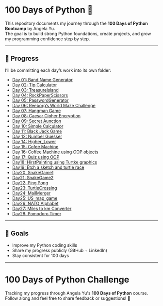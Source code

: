 
 
# 100 Days of Python 🚀

This repository documents my journey through the **100 Days of Python Bootcamp** by Angela Yu.  
The goal is to build strong Python foundations, create projects, and grow my programming confidence step by step.  

---

## 📅 Progress
I’ll be committing each day’s work into its own folder:

- [Day 01: Band Name Generator](./Day01_BandNameGenerator)  
- [Day 02: Tip Calculator](./Day02_TipCalculator)  
- [Day 03: TreasureIsland](./Day03_TreasureIsland)
- [Day 04: RockPaperScissors](./Day04_RockPaperScissors)
- [Day 05: PasswordGenerator](./Day05_PasswordGenerator)
- [Day 06: Reeborg’s World Maze Challenge](./Day06_MazeChallenge)
- [Day 07: Hangman Game](./Day07_Hangman)
- [Day 08: Caesar Cipher Encryption](./Day08_CaesarCipher)	
- [Day 09: Secret Aunction](./Day09_SecretAunction)
- [Day 10: Simple Calculator](./Day10_Calculator)
- [Day 11: Black Jack Game](./Day11_BlackJack)
- [Day 12: Number Guesser](./Day12_NumberGuesser)
- [Day 14: Higher_Lower](./Day14_HigherLowerGame)
- [Day 15: Cofee Machine](./Day15_CoffeeMachine)
- [Day 16: Coffee Machine using OOP objects](./Day16_OOPCoffeeMachine)
- [Day 17: Quiz using OOP](./Day17_Quizz)
- [Day18: HirstPainting using Turtke graphics](./Day18_HirstPainting)
- [Day19: Etch a sketch and turtle race](./Day19_TURTLEPROJECTS)
- [Day20: SnakeGame1](./Day20_snakegame)	
- [Day21: SnakeGame2](./Day21_snakegame2)
- [Day22: Ping Pong](./Day22_PongGame)
- [Day23: TurtleCrossing](./Day23_TurtleCrossing)
- [Day24: MailMerger](./Day24_MailMerger)
- [Day25: US_map_game](./Day25_US_map_game)
- [Day26: NATO Alphabet](./Day26_NATO_Alphabet_Converter)
- [Day27: Miles to km Converter](./Day27_MileToKmConverter_UsingTkinter)
- [Day28: Pomodoro Timer](./Day28_PomodoroTimer)


















---

## 🎯 Goals
- Improve my Python coding skills  
- Share my progress publicly (GitHub + LinkedIn)  
- Stay consistent for 100 days  

---

# 100 Days of Python Challenge  

Tracking my progress through Angela Yu's **100 Days of Python** course.  
Follow along and feel free to share feedback or suggestions! 🚀
